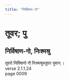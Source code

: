 ```yaml
---
title: "निर्विषाण-गो"
---
```


# तूवर; पु
## निर्विषाण-गो, निःश्मश्रु
तूवरो निर्विषाणो गौ निःश्मश्रुस्तूवरः पुमान् ।<br />verse 2.1.1.24<br />page 0009

